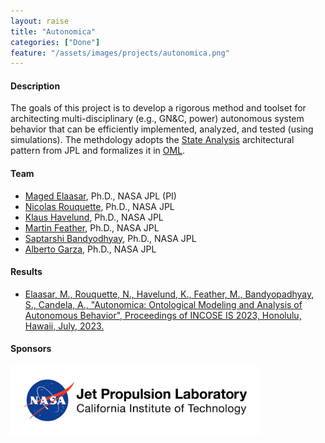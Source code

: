```yaml
---
layout: raise
title: "Autonomica"
categories: ["Done"]
feature: "/assets/images/projects/autonomica.png"
---
```


#### Description

The goals of this project is to develop a rigorous method and toolset for architecting multi-disciplinary (e.g., GN&C, power) autonomous system behavior that can be efficiently implemented, analyzed, and tested (using simulations). The methdology adopts the [State Analysis](https://mds.jpl.nasa.gov/public/sa/) architectural pattern from JPL and formalizes it in [OML](http://www.opencaesar.io/oml/).

#### Team

- [Maged Elaasar](/maged-elaasar.html), Ph.D., NASA JPL (PI)
- [Nicolas Rouquette](nicolas.f.rouquette@jpl.nasa.gov), Ph.D., NASA JPL
- [Klaus Havelund](klaus.havelund@jpl.nasa.gov), Ph.D., NASA JPL
- [Martin Feather](martin.s.feather@jpl.nasa.gov), Ph.D., NASA JPL 
- [Saptarshi Bandyodhyay](saptarshi.bandyopadhyay@jpl.nasa.gov), Ph.D., NASA JPL
- [Alberto Garza](alberto.candela.garza@jpl.nasa.gov), Ph.D., NASA JPL

#### Results

- [Elaasar, M., Rouquette, N., Havelund, K., Feather, M., Bandyopadhyay, S., Candela, A., "Autonomica: Ontological Modeling and Analysis of Autonomous Behavior", Proceedings of INCOSE IS 2023, Honolulu, Hawaii, July, 2023.](/papers/2023-07-20-Autonomica-Ontological-Modeling-and-Analysis-of-Autonomous-Behavior.html)

#### Sponsors

[<img width="400" src="/assets/images/jpl-logo.png"/>](https://www.jpl.nasa.gov/)